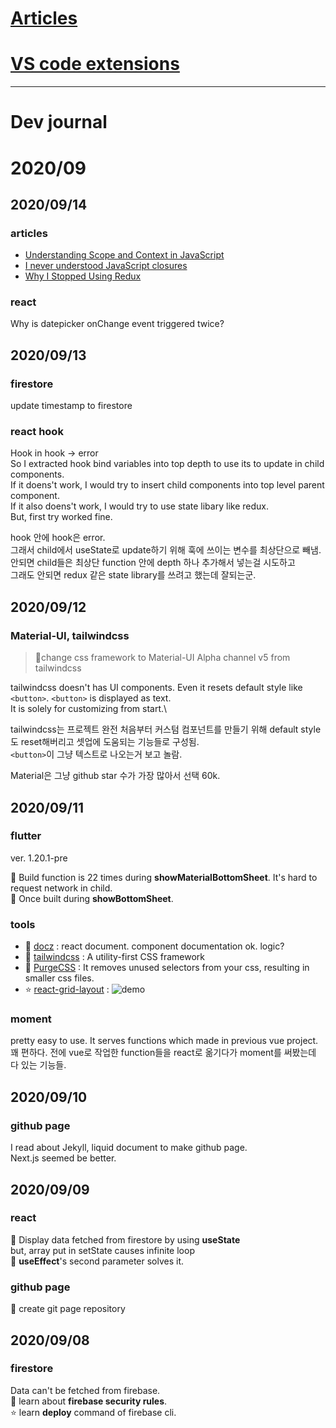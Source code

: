 # [Articles](./articles)
# [VS code extensions](vs-code-extensions.md)
---
# Dev journal

# 2020/09

## 2020/09/14

### articles
- [Understanding Scope and Context in JavaScript](http://ryanmorr.com/understanding-scope-and-context-in-javascript/)
- [I never understood JavaScript closures](https://medium.com/dailyjs/i-never-understood-javascript-closures-9663703368e8)
- [Why I Stopped Using Redux](https://dev.to/g_abud/why-i-quit-redux-1knl)

### react
Why is datepicker onChange event triggered twice?

## 2020/09/13
### firestore
update timestamp to firestore
### react hook
Hook in hook -> error\
So I extracted hook bind variables into top depth to use its to update in child components.\
If it doens't work, I would try to insert child components into top level parent component.\
If it also doens't work, I would try to use state libary like redux.\
But, first try worked fine.

hook 안에 hook은 error.\
그래서 child에서 useState로 update하기 위해 훅에 쓰이는 변수를 최상단으로 빼냄.\
안되면 child들은 최상단 function 안에 depth 하나 추가해서 넣는걸 시도하고\
그래도 안되면 redux 같은 state library를 쓰려고 했는데 잘되는군.

## 2020/09/12
### Material-UI, tailwindcss
>🌟change css framework to Material-UI Alpha channel v5 from tailwindcss

tailwindcss doesn't has UI components. Even it resets default style like `<button>`. `<button>` is displayed as text.\
It is solely for customizing from start.\

tailwindcss는 프로젝트 완전 처음부터 커스텀 컴포넌트를 만들기 위해 default style도 reset해버리고 셋업에 도움되는 기능들로 구성됨.\
`<button>`이 그냥 텍스트로 나오는거 보고 놀람.

Material은 그냥 github star 수가 가장 많아서 선택 60k.

## 2020/09/11
### flutter
ver. 1.20.1-pre

🌟 Build function is 22 times during **showMaterialBottomSheet**. It's hard to request network in child.\
🌟 Once built during **showBottomSheet**.
### tools
- 🌟 [docz](https://github.com/doczjs/docz) : react document. component documentation ok. logic?
- 🌠 [tailwindcss](https://tailwindcss.com/) : A utility-first CSS framework
- 🌟 [PurgeCSS](https://github.com/FullHuman/purgecss) : It removes unused selectors from your css, resulting in smaller css files.
- ⭐ [react-grid-layout](https://github.com/strml/react-grid-layout) : ![demo](https://camo.githubusercontent.com/8c68a2e6d6e01364247232267a5698ac0d9b63c6/687474703a2f2f692e696d6775722e636f6d2f6f6f314e5436632e676966)

### moment
pretty easy to use. It serves functions which made in previous vue project.\
꽤 편하다. 전에 vue로 작업한 function들을 react로 옮기다가 moment를 써봤는데 다 있는 기능들.

## 2020/09/10
### github page
I read about Jekyll, liquid document to make github page.\
Next.js seemed be better.

## 2020/09/09
### react
🌠 Display data fetched from firestore by using **useState**\
but, array put in setState causes infinite loop\
🌠 **useEffect**'s second parameter solves it.
### github page
🌠 create git page repository

## 2020/09/08
### firestore
Data can't be fetched from firebase.\
🌠 learn about **firebase security rules**.\
⭐ learn **deploy** command of firebase cli.
